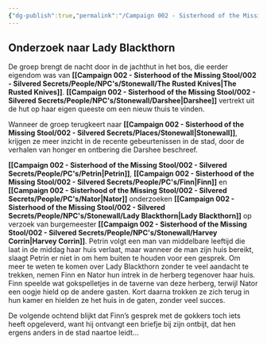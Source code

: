 ```yaml
---
{"dg-publish":true,"permalink":"/Campaign 002 - Sisterhood of the Missing Stool/002 - Silvered Secrets/Notes/Session recaps/Recap 004/"}
---
```


## Onderzoek naar **Lady Blackthorn**

De groep brengt de nacht door in de jachthut in het bos, die eerder eigendom was van **[[Campaign 002 - Sisterhood of the Missing Stool/002 - Silvered Secrets/People/NPC's/Stonewall/The Rusted Knives\|The Rusted Knives]]**. **[[Campaign 002 - Sisterhood of the Missing Stool/002 - Silvered Secrets/People/NPC's/Stonewall/Darshee\|Darshee]]** vertrekt uit de hut op haar eigen queeste om een nieuw thuis te vinden.

Wanneer de groep terugkeert naar **[[Campaign 002 - Sisterhood of the Missing Stool/002 - Silvered Secrets/Places/Stonewall\|Stonewall]]**, krijgen ze meer inzicht in de recente gebeurtenissen in de stad, door de verhalen van honger en ontbering die Darshee beschreef.

**[[Campaign 002 - Sisterhood of the Missing Stool/002 - Silvered Secrets/People/PC's/Petrin\|Petrin]]**, **[[Campaign 002 - Sisterhood of the Missing Stool/002 - Silvered Secrets/People/PC's/Finn\|Finn]]** en **[[Campaign 002 - Sisterhood of the Missing Stool/002 - Silvered Secrets/People/PC's/Nator\|Nator]]** onderzoeken **[[Campaign 002 - Sisterhood of the Missing Stool/002 - Silvered Secrets/People/NPC's/Stonewall/Lady Blackthorn\|Lady Blackthorn]]** op verzoek van burgemeester **[[Campaign 002 - Sisterhood of the Missing Stool/002 - Silvered Secrets/People/NPC's/Stonewall/Harvey Corrin\|Harvey Corrin]]**. Petrin volgt een man van middelbare leeftijd die laat in de middag haar huis verlaat, maar wanneer de man zijn huis bereikt, slaagt Petrin er niet in om hem buiten te houden voor een gesprek. Om meer te weten te komen over Lady Blackthorn zonder te veel aandacht te trekken, nemen Finn en Nator hun intrek in de herberg tegenover haar huis. Finn speelde wat gokspelletjes in de taverne van deze herberg, terwijl Nator een oogje hield op de andere gasten. Kort daarna trokken ze zich terug in hun kamer en hielden ze het huis in de gaten, zonder veel succes.

De volgende ochtend blijkt dat Finn’s gesprek met de gokkers toch iets heeft opgeleverd, want hij ontvangt een briefje bij zijn ontbijt, dat hen ergens anders in de stad naartoe leidt...